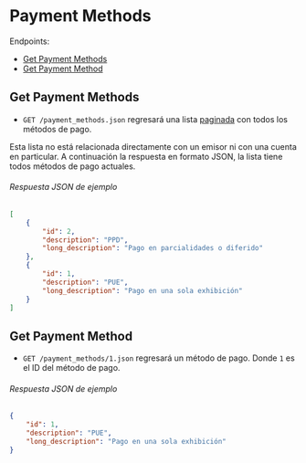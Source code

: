 
Payment Methods
===============

Endpoints:

- [Get Payment Methods](#get-payment-methods)
- [Get Payment Method](#get-payment-method)


Get Payment Methods
-------------------

* `GET /payment_methods.json` regresará una lista [paginada](https://github.com/avendaMX/api-doc/blob/master/README.md#paginacion) con todos los métodos de pago.

Esta lista no está relacionada directamente con un emisor ni con una cuenta en particular. A continuación la respuesta en formato JSON, la lista tiene todos métodos de pago actuales.

###### Respuesta JSON de ejemplo
```json
[
    {
        "id": 2,
        "description": "PPD",
        "long_description": "Pago en parcialidades o diferido"
    },
    {
        "id": 1,
        "description": "PUE",
        "long_description": "Pago en una sola exhibición"
    }
]
```

Get Payment Method
------------------

* `GET /payment_methods/1.json` regresará un método de pago. Donde `1` es el ID del método de pago.


###### Respuesta JSON de ejemplo
```json
{
    "id": 1,
    "description": "PUE",
    "long_description": "Pago en una sola exhibición"
}
```